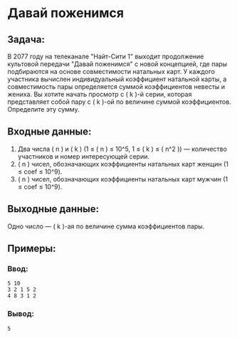 # Давай поженимся

## Задача:
В 2077 году на телеканале "Найт-Сити 1" выходит продолжение культовой передачи "Давай поженимся" с новой концепцией, где пары подбираются на основе совместимости натальных карт. У каждого участника вычислен индивидуальный коэффициент натальной карты, а совместимость пары определяется суммой коэффициентов невесты и жениха. Вы хотите начать просмотр с \( k \)-й серии, которая представляет собой пару с \( k \)-ой по величине суммой коэффициентов. Определите эту сумму.

## Входные данные:
1. Два числа \( n \) и \( k \) (1 ≤ \( n \) ≤ 10^5, 1 ≤ \( k \) ≤ \( n^2 \)) — количество участников и номер интересующей серии.
2. \( n \) чисел, обозначающих коэффициенты натальных карт женщин (1 ≤ coef ≤ 10^9).
3. \( n \) чисел, обозначающих коэффициенты натальных карт мужчин (1 ≤ coef ≤ 10^9).

## Выходные данные:
Одно число — \( k \)-ая по величине сумма коэффициентов пары.

## Примеры:

### Ввод:
```
5 10
3 2 1 5 2
4 8 3 1 2
```
### Вывод:
```
5
```